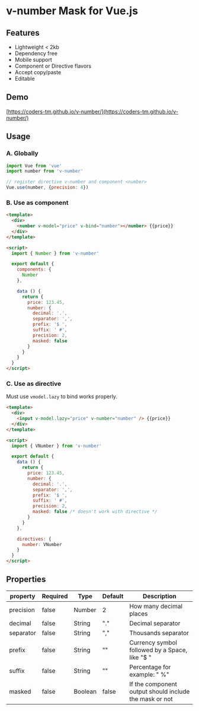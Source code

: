 # v-number Mask for Vue.js

## Features

- Lightweight < 2kb
- Dependency free
- Mobile support
- Component or Directive flavors
- Accept copy/paste
- Editable

## Demo
[https://coders-tm.github.io/v-number/](https://coders-tm.github.io/v-number/)
## Usage

### A. Globally

```js
import Vue from 'vue'
import number from 'v-number'

// register directive v-number and component <number>
Vue.use(number, {precision: 4})
```

### B. Use as component

```html
<template>
  <div>
    <number v-model="price" v-bind="number"></number> {{price}}
  </div>
</template>

<script>
  import { Number } from 'v-number'

  export default {
    components: {
      Number
    },

    data () {
      return {
        price: 123.45,
        number: {
          decimal: '.',
          separator: ',',
          prefix: '$ ',
          suffix: ' #',
          precision: 2,
          masked: false
        }
      }
    }
  }
</script>
```

### C. Use as directive
Must use `vmodel.lazy` to bind works properly.
```html
<template>
  <div>
    <input v-model.lazy="price" v-number="number" /> {{price}}
  </div>
</template>

<script>
  import { VNumber } from 'v-number'

  export default {
    data () {
      return {
        price: 123.45,
        number: {
          decimal: '.',
          separator: ',',
          prefix: '$ ',
          suffix: ' #',
          precision: 2,
          masked: false /* doesn't work with directive */
        }
      }
    },

    directives: {
      number: VNumber
    }
  }
</script>
```

## Properties

| property  | Required | Type    | Default | Description                                             |
|-----------|----------|---------|---------|---------------------------------------------------------|
| precision | false    | Number  | 2       | How many decimal places                                 |
| decimal   | false    | String  | "."     | Decimal separator                                       |
| separator | false    | String  | ","     | Thousands separator                                     |
| prefix    | false    | String  | ""      | Currency symbol followed by a Space, like "$ "         |
| suffix    | false    | String  | ""      | Percentage for example: " %"                            |
| masked    | false    | Boolean | false   | If the component output should include the mask or not  |
